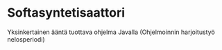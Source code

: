 # Softasyntetisaattori
Yksinkertainen ääntä tuottava ohjelma Javalla (Ohjelmoinnin harjoitustyö nelosperiodi) 
